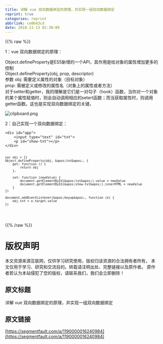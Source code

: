 ```yaml
---
title: 详解 vue 双向数据绑定的原理，并实现一组双向数据绑定
reprint: true
categories: reprint
abbrlink: ce0643cd
date: 2018-11-13 02:30:09
---
```


{{% raw %}}
<p>1&#xFF1A;vue &#x53CC;&#x5411;&#x6570;&#x636E;&#x7ED1;&#x5B9A;&#x7684;&#x539F;&#x7406;&#xFF1A;</p><p>Object.defineProperty&#x662F;ES5&#x65B0;&#x589E;&#x7684;&#x4E00;&#x4E2A;API&#xFF0C;&#x5176;&#x4F5C;&#x7528;&#x662F;&#x7ED9;&#x5BF9;&#x8C61;&#x7684;&#x5C5E;&#x6027;&#x589E;&#x52A0;&#x66F4;&#x591A;&#x7684;&#x63A7;&#x5236;<br>Object.defineProperty(obj, prop, descriptor)<br>&#x53C2;&#x6570; obj: &#x9700;&#x8981;&#x5B9A;&#x4E49;&#x5C5E;&#x6027;&#x7684;&#x5BF9;&#x8C61;&#xFF08;&#x76EE;&#x6807;&#x5BF9;&#x8C61;&#xFF09;<br>prop: &#x9700;&#x88AB;&#x5B9A;&#x4E49;&#x6216;&#x4FEE;&#x6539;&#x7684;&#x5C5E;&#x6027;&#x540D;&#xFF08;&#x5BF9;&#x8C61;&#x4E0A;&#x7684;&#x5C5E;&#x6027;&#x6216;&#x8005;&#x65B9;&#x6CD5;&#xFF09;<br>&#x5BF9;&#x4E8E;setter&#x548C;getter&#xFF0C;&#x6211;&#x7684;&#x7406;&#x89E3;&#x662F;&#x5B83;&#x4EEC;&#x662F;&#x4E00;&#x5BF9;&#x52FE;&#x5B50;&#xFF08;hook&#xFF09;&#x51FD;&#x6570;&#xFF0C;&#x5F53;&#x4F60;&#x5BF9;&#x4E00;&#x4E2A;&#x5BF9;&#x8C61;&#x7684;&#x67D0;&#x4E2A;&#x5C5E;&#x6027;&#x8D4B;&#x503C;&#x65F6;&#xFF0C;&#x5219;&#x4F1A;&#x81EA;&#x52A8;&#x8C03;&#x7528;&#x76F8;&#x5E94;&#x7684;setert&#x51FD;&#x6570;&#xFF1B;&#x800C;&#x5F53;&#x83B7;&#x53D6;&#x5C5E;&#x6027;&#x65F6;&#xFF0C;&#x5219;&#x8C03;&#x7528;getter&#x51FD;&#x6570;&#x3002;&#x8FD9;&#x4E5F;&#x662F;&#x5B9E;&#x73B0;&#x53CC;&#x5411;&#x6570;&#x636E;&#x7ED1;&#x5B9A;&#x7684;&#x5173;&#x952E;&#x3002;</p><p><span class="img-wrap"><img data-src="/img/bVbgjbo?w=890&amp;h=541" src="https://static.alili.tech/img/bVbgjbo?w=890&amp;h=541" alt="clipboard.png" title="clipboard.png"></span></p><p>2&#xFF1A;&#x81EA;&#x5DF1;&#x5B9E;&#x73B0;&#x4E00;&#x4E2A;&#x53CC;&#x5411;&#x6570;&#x636E;&#x7ED1;&#x5B9A;&#xFF1A;</p><pre><code>&lt;div id=&quot;app&quot;&gt;
    &lt;input type=&quot;text&quot; id=&quot;txt&quot;&gt;
    &lt;p id=&quot;show-txt&quot;&gt;&lt;/p&gt;
&lt;/div&gt;



    var obj = {}
    Object.defineProperty(obj, &apos;txt&apos;, {
        get: function () {
            return obj
        },

        set: function (newValue) {
            document.getElementById(&apos;txt&apos;).value = newValue
            document.getElementById(&apos;show-txt&apos;).innerHTML = newValue
        }
    })

    document.addEventListener(&apos;keyup&apos;, function (e) {
        obj.txt = e.target.value
    })

</code></pre>
{{% /raw %}}

# 版权声明
本文资源来源互联网，仅供学习研究使用，版权归该资源的合法拥有者所有，
本文仅用于学习、研究和交流目的。转载请注明出处、完整链接以及原作者。
原作者若认为本站侵犯了您的版权，请联系我们，我们会立即删除！

## 原文标题
详解 vue 双向数据绑定的原理，并实现一组双向数据绑定

## 原文链接
[https://segmentfault.com/a/1190000016240984](https://segmentfault.com/a/1190000016240984)

